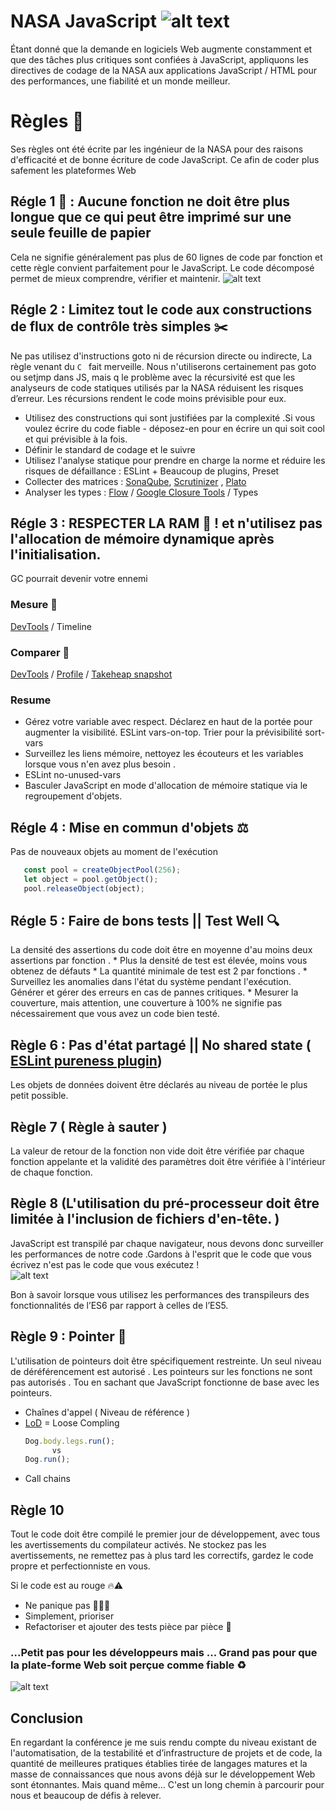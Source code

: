 
# NASA JavaScript     ![alt text](https://www.nasa.gov/sites/all/themes/custom/nasatwo/images/nasa-logo.svg)
  Étant donné que la demande en logiciels Web augmente constamment et que des tâches plus critiques sont confiées à JavaScript, appliquons les directives de codage de la NASA aux applications JavaScript / HTML pour des performances, une fiabilité et un monde meilleur.

# Règles 🚓
  Ses règles ont été écrite par les ingénieur de la NASA pour des raisons d'efficacité et de bonne écriture de code JavaScript. Ce afin de coder plus safement les plateformes Web 
  ## Régle 1 📝 :  Aucune fonction ne doit être plus longue que ce qui peut être imprimé sur une seule feuille de papier
   Cela ne signifie généralement pas plus de 60 lignes de code par fonction et cette règle convient parfaitement pour le  JavaScript. Le code décomposé permet de mieux comprendre, vérifier et maintenir.
     ![alt text](https://media.makeameme.org/created/papers-papers-everywhere-89ovrp.jpg)
  
  ## Régle 2 : Limitez tout le code aux constructions de flux de contrôle très simples ✂️
  Ne pas utilisez d'instructions goto ni de récursion directe ou indirecte, La règle venant du ```C ``` fait merveille. Nous n'utiliserons certainement pas goto ou setjmp dans JS, mais q le problème avec la récursivité est que les analyseurs de code statiques utilisés par la NASA réduisent les risques d’erreur. Les récursions rendent le code moins prévisible pour eux.
  * Utilisez des constructions qui sont justifiées par la complexité .Si vous voulez écrire du code fiable - déposez-en pour en écrire un qui soit cool et qui prévisible à la fois.
  * Définir le standard de codage et le suivre 
  * Utilisez l'analyse statique pour prendre en charge la norme et réduire les risques de défaillance : ESLint + Beaucoup de plugins, Preset
  * Collecter des matrices : [SonaQube](https://www.sonarqube.org/), [Scrutinizer](https://scrutinizer-ci.com/) , [Plato](https://github.com/es-analysis/plato)
  * Analyser les types : [Flow](https://flow.org/) / [Google Closure Tools](https://developers.google.com/closure/) / Types
  
  ## Régle 3 : RESPECTER LA RAM  💽 ! et n'utilisez pas l'allocation de mémoire dynamique après l'initialisation.
   GC pourrait devenir votre ennemi
   ### Mesure 📏
   [DevTools]() / Timeline
   ### Comparer 🔬
   [DevTools]() / [Profile]() / [Takeheap snapshot]()
  ### Resume 
   * Gérez votre variable avec respect. Déclarez en haut de la portée pour augmenter la visibilité. ESLint vars-on-top. Trier pour la prévisibilité sort-vars
   *  Surveillez les liens mémoire, nettoyez les écouteurs et les variables lorsque vous n'en avez plus besoin .
   * ESLint no-unused-vars
   *  Basculer JavaScript en mode d'allocation de mémoire statique via le regroupement d'objets.
   
   ## Régle 4 : Mise en commun d'objets ⚖️
   Pas de nouveaux objets au moment de l'exécution    
   ```javaScript
      const pool = createObjectPool(256);
      let object = pool.getObject();
      pool.releaseObject(object);
   ```
   ## Régle 5 : Faire de bons tests || Test Well 🔍
   La densité des assertions du code doit être en moyenne d'au moins deux assertions par fonction . 
    * Plus la densité de test est élevée, moins vous obtenez de défauts
    * La quantité minimale de test est 2 par fonctions .
    * Surveillez les anomalies dans l'état du système pendant l'exécution. Générer et gérer des erreurs en cas de pannes critiques.
    * Mesurer la couverture, mais attention, une couverture à 100% ne signifie pas nécessairement que vous avez un code bien testé.
    
  ## Règle 6 : Pas d'état partagé || No shared state ( [ESLint pureness plugin](https://github.com/rom-melnyk/eslint-plugin-pureness))
   Les objets de données doivent être déclarés au niveau de portée le plus petit possible.
   
  ## Règle 7 ( Règle à sauter )
   La valeur de retour de la fonction non vide doit être vérifiée par chaque fonction appelante et la validité des paramètres doit être vérifiée à l'intérieur de chaque fonction.
   
  ## Règle 8 (L'utilisation du pré-processeur doit être limitée à l'inclusion de fichiers d'en-tête. )
   JavaScript est transpilé par chaque navigateur, nous devons donc surveiller les performances de notre code .Gardons à l'esprit que le code que vous écrivez n'est pas le code que vous exécutez !  
![alt text](https://media.giphy.com/media/d3mlE7uhX8KFgEmY/giphy.gif)

Bon à savoir lorsque vous utilisez les performances des transpileurs des fonctionnalités de l’ES6 par rapport à celles de l’ES5.
  ## Règle 9 : Pointer 📍
 L'utilisation de pointeurs doit être spécifiquement restreinte. Un seul niveau de déréférencement est autorisé .   Les pointeurs sur les fonctions ne sont pas autorisés . Tou en sachant que JavaScript fonctionne de base avec les pointeurs.
 * Chaînes d'appel ( Niveau de référence )
 * [LoD](https://en.wikipedia.org/wiki/Level_of_detail) = Loose Compling
      ```javaScript
      Dog.body.legs.run();
            vs
      Dog.run();
   ```
 * Call chains
 ## Règle 10
 
  Tout le code doit être compilé le premier jour de développement, avec tous les avertissements du compilateur activés.  Ne stockez pas les avertissements, ne remettez pas à plus tard les correctifs, gardez le code propre et perfectionniste en vous.
  
  Si le code est au rouge 🔥⚠️
   * Ne panique pas 🧘🏿‍♂️
   * Simplement, prioriser
   * Refactoriser et ajouter des tests pièce par pièce 🧩


 ### ...Petit pas pour les développeurs mais ... Grand pas pour que la plate-forme Web soit perçue comme fiable ♻️
 ![alt text](https://img.purch.com/w/660/aHR0cDovL3d3dy5zcGFjZS5jb20vaW1hZ2VzL2kvMDAwLzA3Ny85NDgvb3JpZ2luYWwvbW9vbi1sYW5kaW5nLmpwZw==)
 
 ## Conclusion
  En regardant la conférence je me suis rendu compte du niveau existant de l'automatisation, de la testabilité et d’infrastructure de projets et de code, la quantité de meilleures pratiques établies tirée de langages matures et la masse de connaissances que nous avons déjà sur le développement Web sont étonnantes. Mais quand même… C'est un long chemin à parcourir pour nous et beaucoup de défis à relever.
